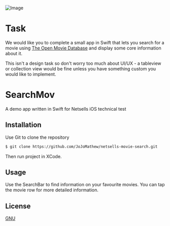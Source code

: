 ![Image](https://i.ibb.co/d6tmL22/Simulator-Screen-Shot-i-Phone-11-Pro-2020-10-25-at-14-40-08.png)

# Task

We would like you to complete a small app in Swift that lets you search for a movie using [The Open Movie Database](https://http://www.omdbapi.com) and display some core information about it.

This isn't a design task so don't worry too much about UI/UX - a tableview or collection view would be fine unless you have something custom you would like to implement.

# SearchMov

A demo app written in Swift for Netsells iOS technical test

## Installation

Use Git to clone the repository

```bash
$ git clone https://github.com/JoJoMathew/netsells-movie-search.git
```

Then run project in XCode.

## Usage

Use the SearchBar to find information on your favourite movies. You can tap the movie row for more detailed information.

## License
[GNU](https://www.gnu.org/licenses/gpl-3.0.en.html)
